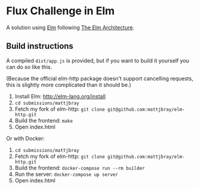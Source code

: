 Flux Challenge in Elm
=====================

A solution using [Elm][elm] following [The Elm Architecture][arch].

[elm]: http://elm-lang.org
[arch]: https://github.com/evancz/elm-architecture-tutorial/

Build instructions
------------------

A compiled `dist/app.js` is provided, but if you want to build it yourself you
can do so like this.

(Because the official elm-http package doesn't support cancelling requests, this
is slightly more complicated than it should be.)

1. Install Elm: http://elm-lang.org/install
2. `cd submissions/mattjbray`
3. Fetch my fork of elm-http: `git clone git@github.com:mattjbray/elm-http.git`
4. Build the frontend: `make`
5. Open index.html

Or with Docker:

1. `cd submissions/mattjbray`
2. Fetch my fork of elm-http: `git clone git@github.com:mattjbray/elm-http.git`
3. Build the frontend: `docker-compose run --rm builder`
4. Run the server: `docker-compose up server`
5. Open index.html